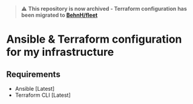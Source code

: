 > ⚠️ **This repository is now archived - Terraform configuration has been migrated to [BehnH/fleet](https://github.com/behnh/fleet)**

# Ansible & Terraform configuration for my infrastructure

## Requirements

- Ansible [Latest]
- Terraform CLI [Latest]
